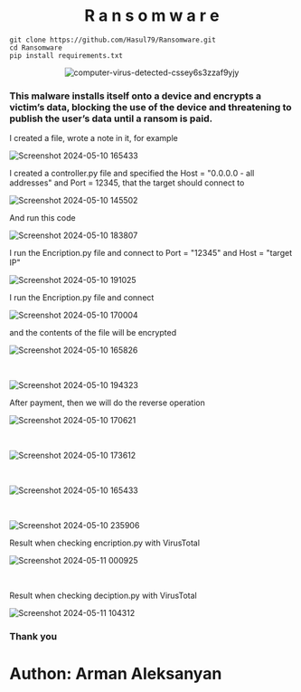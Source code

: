 <h1 align="center" >R a n s o m w a r e</h1>

```
git clone https://github.com/Hasul79/Ransomware.git
cd Ransomware
pip install requirements.txt

```


<div align="center">

![computer-virus-detected-cssey6s3zzaf9yjy](https://github.com/Hasul79/Ransomware/assets/95657084/fd2e8c28-6d41-42dd-b3a7-d43d594cfc3b)

</div>

<h3>
This malware installs itself onto a device and encrypts a victim’s data, blocking the use of the device and threatening to publish the user’s data until a ransom is paid.

</h3>

<p>I created a file, wrote a note in it, for example</p>


![Screenshot 2024-05-10 165433](https://github.com/Hasul79/Ransomware/assets/95657084/4b19d6db-4c19-4f6d-a4bb-b0d15c987bbb)


<p>I created a controller.py file and specified the Host = "0․0․0․0 - all addresses" and Port = 12345,  that the target should connect to</p>


![Screenshot 2024-05-10 145502](https://github.com/Hasul79/Ransomware/assets/95657084/14ea817a-84bc-447b-b325-e7e7211e5692)


<p>And run this code</p>


![Screenshot 2024-05-10 183807](https://github.com/Hasul79/Ransomware/assets/95657084/db77e881-e634-44ea-93e1-f7787ae2dfee)


<p>I run the Encription.py file and connect to Port = "12345" and Host = "target IP" </p>

![Screenshot 2024-05-10 191025](https://github.com/Hasul79/Ransomware/assets/95657084/7d530a6f-c51c-45af-8614-0f0909a7e837)

<p>I run the Encription.py file and connect </p>

![Screenshot 2024-05-10 170004](https://github.com/Hasul79/Ransomware/assets/95657084/3ca21bf4-407c-49c0-a5b0-3844e4f270ba)

<p>and the contents of the file will be encrypted</p>

![Screenshot 2024-05-10 165826](https://github.com/Hasul79/Ransomware/assets/95657084/ed325960-9bcd-44d1-9ff7-3069df8d44ff)

<br/>

![Screenshot 2024-05-10 194323](https://github.com/Hasul79/Ransomware/assets/95657084/3eb07d97-16c0-4707-b6d2-55ee923f1461)

<p>After payment, then we will do the reverse operation</p>

![Screenshot 2024-05-10 170621](https://github.com/Hasul79/Ransomware/assets/95657084/d20ed733-6691-490a-ac2a-dff6a6737939)

</br>

![Screenshot 2024-05-10 173612](https://github.com/Hasul79/Ransomware/assets/95657084/93e2f817-9ae8-4a9e-bd26-98860a823470)

<br/>

![Screenshot 2024-05-10 165433](https://github.com/Hasul79/Ransomware/assets/95657084/87ac66a6-6c0a-49cf-8395-18cc400a25b7)

<br/>

![Screenshot 2024-05-10 235906](https://github.com/Hasul79/Ransomware/assets/95657084/61ec3660-9e47-4c3f-880d-9891f2f6c3e7)


<p>Result when checking  encription.py with VirusTotal</p>

![Screenshot 2024-05-11 000925](https://github.com/Hasul79/Ransomware/assets/95657084/779bc422-7709-4196-8c32-3292211ad488)

<br/>
<p>Result when checking  deciption.py with VirusTotal</p>

![Screenshot 2024-05-11 104312](https://github.com/Hasul79/Ransomware/assets/95657084/90164470-8612-4708-81a6-98a1fb7a4d61)


<h3>Thank you</h3>

# Authon: Arman Aleksanyan






